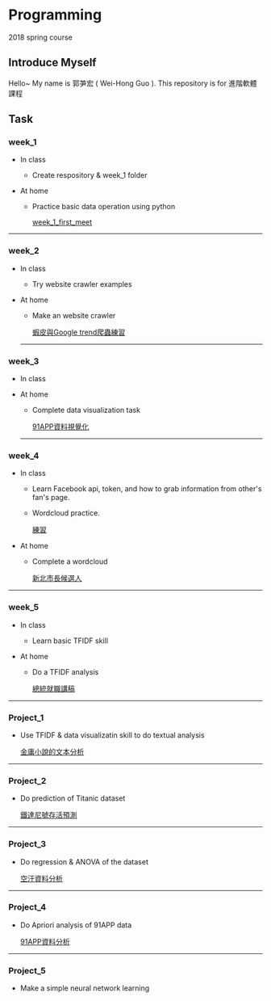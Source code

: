 # Programming
2018 spring course

## Introduce Myself
Hello~ My name is 郭芛宏 ( Wei-Hong Guo ).
This repository is for 進階軟體課程

## Task

### week_1

 
* In class
	- Create respository & week_1 folder 

* At home
	- Practice basic data operation using python
	  
      [week_1_first_meet](https://github.com/s972301/Programming/blob/master/week_1/week_1_first_meet.ipynb)
	
---
  
### week_2

* In class
	* Try website crawler examples
 
* At home
	* Make an website crawler
	
    	[蝦皮與Google trend爬蟲練習](https://github.com/s972301/Programming/blob/master/week_2/parser_practice.ipynb)


  ---
  
### week_3
  
* In class
* At home
	* Complete data visualization task
	
    	[91APP資料視覺化](https://github.com/s972301/Programming/blob/master/week_3/91data_visualization.ipynb)


  ---
  
### week_4
* In class
  * Learn Facebook api, token, and how to grab information from other's fan's page.
  * Wordcloud practice.
  	
    [練習](https://github.com/s972301/Programming/blob/master/week_4/Untitled.ipynb)
 
* At home
  * Complete a wordcloud
  
  	[新北市長候選人](https://github.com/s972301/Programming/blob/master/week_4/candidate_wordcloud.ipynb)
  



---
### week_5
* In class
  * Learn basic TFIDF skill
  
* At home
	* Do a TFIDF analysis
		
        [總統就職講稿](https://github.com/s972301/Programming/blob/master/week_5/Tf_Idf.ipynb)


---
### Project_1

* Use TFIDF & data visualizatin skill to do textual analysis

	[金庸小說的文本分析](https://github.com/s972301/Programming/blob/master/project/project_1.ipynb)


---
### Project_2
* Do prediction of Titanic dataset

	[鐵達尼號存活預測](https://github.com/s972301/Programming/blob/master/week_11/Titanic_PJ1.ipynb)

---
### Project_3
* Do regression & ANOVA of the dataset

	[空汙資料分析](https://github.com/s972301/Programming/blob/master/week_9/airPollution.ipynb)

---
### Project_4
* Do Apriori analysis of 91APP data

	[91APP資料分析](https://github.com/s972301/Programming/blob/master/week_10/91APP_apriori.ipynb)

---
### Project_5
* Make a simple neural network learning

	[](https://github.com/s972301/Programming/blob/master/week_2/parser_practice.ipynb)

